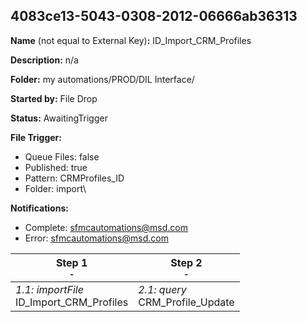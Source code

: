 ## 4083ce13-5043-0308-2012-06666ab36313

**Name** (not equal to External Key)**:** ID_Import_CRM_Profiles

**Description:** n/a

**Folder:** my automations/PROD/DIL Interface/

**Started by:** File Drop

**Status:** AwaitingTrigger

**File Trigger:**

* Queue Files: false
* Published: true
* Pattern: CRMProfiles_ID
* Folder:  import\

**Notifications:**

* Complete: sfmcautomations@msd.com
* Error: sfmcautomations@msd.com

| Step 1<br>_<small>-</small>_ | Step 2<br>_<small>-</small>_ |
| --- | --- |
| _1.1: importFile_<br>ID_Import_CRM_Profiles | _2.1: query_<br>CRM_Profile_Update |
